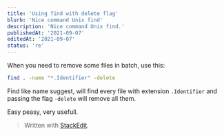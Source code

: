 ```yaml
---
title: 'Using find with delete flag'
blurb: 'Nice command Unix find'
description: 'Nice command Unix find.'
publishedAt: '2021-09-07'
editedAt: '2021-09-07'
status: 're'
---
```



When you need to remove some files in batch, use this:

```bash
find . -name "*.Identifier" -delete
```

Find like name suggest, will find every file with extension `.Identifier`  and passing the flag `-delete` will remove all them.

Easy peasy, very usefull.

> Written with [StackEdit](https://stackedit.io/).
<!--stackedit_data:
eyJoaXN0b3J5IjpbNzM3MTIxNjcsNjIxOTUyNDAsLTU0MjM4MD
E4MCw5MTc3Mzg1ODIsLTcyMjU4OTM3M119
-->
